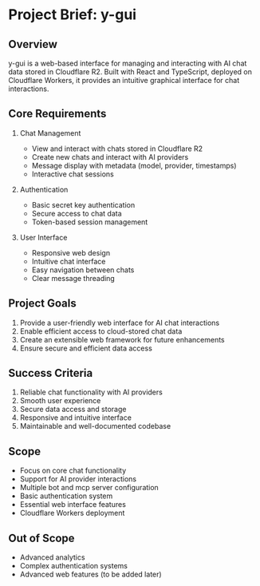 # Project Brief: y-gui

## Overview
y-gui is a web-based interface for managing and interacting with AI chat data stored in Cloudflare R2. Built with React and TypeScript, deployed on Cloudflare Workers, it provides an intuitive graphical interface for chat interactions.

## Core Requirements

1. Chat Management
   - View and interact with chats stored in Cloudflare R2
   - Create new chats and interact with AI providers
   - Message display with metadata (model, provider, timestamps)
   - Interactive chat sessions

2. Authentication
   - Basic secret key authentication
   - Secure access to chat data
   - Token-based session management

3. User Interface
   - Responsive web design
   - Intuitive chat interface
   - Easy navigation between chats
   - Clear message threading

## Project Goals
1. Provide a user-friendly web interface for AI chat interactions
2. Enable efficient access to cloud-stored chat data
3. Create an extensible web framework for future enhancements
4. Ensure secure and efficient data access

## Success Criteria
1. Reliable chat functionality with AI providers
2. Smooth user experience
3. Secure data access and storage
4. Responsive and intuitive interface
5. Maintainable and well-documented codebase

## Scope
- Focus on core chat functionality
- Support for AI provider interactions
- Multiple bot and mcp server configuration
- Basic authentication system
- Essential web interface features
- Cloudflare Workers deployment

## Out of Scope
- Advanced analytics
- Complex authentication systems
- Advanced web features (to be added later)
